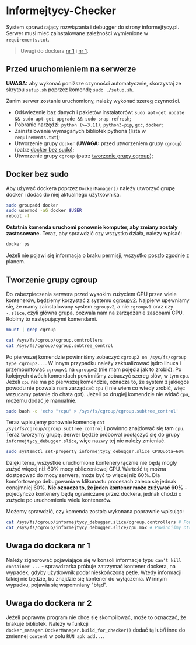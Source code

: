# Informejtycy-Checker

System sprawdzający rozwiązania i debugger do strony informejtycy.pl. Serwer musi mieć zainstalowane zależności wymienione w `requirements.txt`.

> Uwagi do dockera [nr 1](#Uwaga-do-dockera-nr-1) i [nr 1](#Uwaga-do-dockera-nr-2).

## Przed uruchomieniem na serwerze

**UWAGA:** aby wykonać poniższe czynności automatycznie, skorzystaj ze skrytpu `setup.sh` poprzez komendę `sudo ./setup.sh`.

Zanim serwer zostanie uruchomiony, należy wykonać szereg czynności.

- Odświeżenie baz danych i pakietów instalatorów: `sudo apt-get update && sudo apt-get upgrade && sudo snap refresh`;
- Pobranie narzędzi: `python (>=3.11)`, `python3-pip`, `gcc`, `docker`;
- Zainstalowanie wymaganych bibliotek pythona (lista w `requirements.txt`);
- Utworzenie grupy `docker` (**UWAGA:** przed utworzeniem grupy `cgroup`) (patrz [docker bez sudo](#Docker-bez-sudo));
- Utworzenie grupy `cgroup` (patrz [tworzenie grupy cgroup](#Tworzenie-grupy-cgroup));

## Docker bez sudo <a name="Docker-bez-sudo"></a>

Aby używać dockera poprzez `DockerManager()` należy utworzyć grupę docker i dodać do niej aktualnego użytkownika.

```bash
sudo groupadd docker
sudo usermod -aG docker $USER
reboot -f
```

**Ostatnia komenda uruchomi ponownie komputer, aby zmiany zostały zastosowane.** Teraz, aby sprawdzić czy wszystko działa, należy wpisać:

```bash
docker ps
```

Jeżeli nie pojawi się informacja o braku permisji, wszystko poszło zgodnie z planem.

## Tworzenie grupy cgroup <a name="Tworzenie-grupy-cgroup"></a>

Do zabezpieczenia serwera przed wysokim zużyciem CPU przez wiele kontenerów, będziemy korzystać z systemu [cgroupv2](https://www.kernel.org/doc/html/latest/admin-guide/cgroup-v2.html). Najpierw upewniamy się, że mamy zainstalowany system `cgroupv2`, a nie `cgroupv1` oraz czy `-.slice`, czyli główna grupa, pozwala nam na zarządzanie zasobami CPU. Robimy to następującymi komendami.

```bash
mount | grep cgroup

cat /sys/fs/cgroup/cgroup.controllers
cat /sys/fs/cgroup/cgroup.subtree_control
```

Po pierwszej komendzie powinniśmy zobaczyć `cgroup2 on /sys/fs/cgroup type cgroup2...`. W innym przypadku należy zaktualizować jądro linuxa i przemountować `cgroupv1` na `cgroupv2` (nie mam pojęcia jak to zrobić). Po kolejnych dwóch komendach powinniśmy zobaczyć szereg słów, w tym `cpu`. Jeżeli `cpu` nie ma po pierwszej komendzie, oznacza to, że system z jakiegoś powodu nie pozwala nam zarządzać `cpu` (i nie wiem co wtedy zrobić, więc wrzucamy pytanie do chata gpt). Jeżeli po drugiej komendzie nie widać `cpu`, możemu dodać je manualnie.

```bash
sudo bash -c 'echo "+cpu" > /sys/fs/cgroup/cgroup.subtree_control'
```

Teraz wpisujemy ponownie komendę `cat /sys/fs/cgroup/cgroup.subtree_control` i powinno znajdować się tam `cpu`. Teraz tworzymy grupę. Serwer będzie próbował podłączyć się do grupy `informejtycy_debugger.slice`, więc nazwy tej nie należy zmieniać.

```bash
sudo systemctl set-property informejtycy_debugger.slice CPUQuota=60%
```

Dzięki temu, wszystkie uruchomione kontenery łącznie nie będą mogły zużyć więcej niż 60% mocy obliczeniowej CPU. Wartość tą można dostosować do mocy serwera, może być to więcej niż 60%. Dla komfortowego debugowania w klikunastu procesach zaleca się jednak conajmniej 60%. **Nie oznacza to, że jeden kontener może zużywać 60%** - pojedyńczo kontenery będą ograniczane przez dockera, jednak chodzi o zużycie po uruchomieniu wielu kontenerów.

Możemy sprawdzić, czy komenda została wykonana poprawnie wpisując:

```bash
cat /sys/fs/cgroup/informejtycy_debugger.slice/cgroup.controllers # Powinniśmy otrzymać szereg słów, w tym "cpu"
cat /sys/fs/cgroup/informejtycy_debugger.slice/cpu.max # Powinniśmy otrzymać dwie liczby, gdzie pierwsza jest mniejsza od drugiej
```

## Uwaga do dockera nr 1 <a name="Uwaga-do-dockera-nr-1"></a>

Należy zignorować pojawiające się w konsoli informacje typu `can't kill container ...` - sprawdzarka próbuje zatrzymać kontener dockera, na wypadek, gdyby użytkownik podał nieskończoną pętle. Wtedy informacji takiej nie będzie, bo znajdzie się kontener do wyłączenia. W innym wypadku, pojawia się wspomniany "błąd".

## Uwaga do dockera nr 2 <a name="Uwaga-do-dockera-nr-2"></a>

Jeżeli poprawny program nie chce się skompilować, może to oznaczać, że brakuje bibliotek. Należy w funkcji `docker_manager.DockerManager.build_for_checker()` dodać tą lub/i inne do zmiennej `content` w polu `RUN apk add...`.
